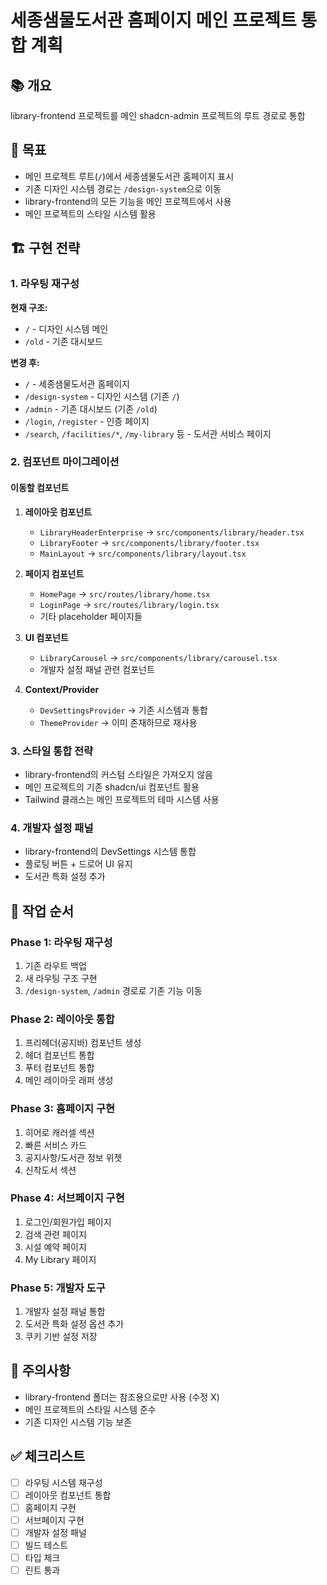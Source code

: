 # 세종샘물도서관 홈페이지 메인 프로젝트 통합 계획

## 📚 개요
library-frontend 프로젝트를 메인 shadcn-admin 프로젝트의 루트 경로로 통합

## 🎯 목표
- 메인 프로젝트 루트(`/`)에서 세종샘물도서관 홈페이지 표시
- 기존 디자인 시스템 경로는 `/design-system`으로 이동
- library-frontend의 모든 기능을 메인 프로젝트에서 사용
- 메인 프로젝트의 스타일 시스템 활용

## 🏗️ 구현 전략

### 1. 라우팅 재구성
**현재 구조:**
- `/` - 디자인 시스템 메인
- `/old` - 기존 대시보드

**변경 후:**
- `/` - 세종샘물도서관 홈페이지
- `/design-system` - 디자인 시스템 (기존 `/`)
- `/admin` - 기존 대시보드 (기존 `/old`)
- `/login`, `/register` - 인증 페이지
- `/search`, `/facilities/*`, `/my-library` 등 - 도서관 서비스 페이지

### 2. 컴포넌트 마이그레이션

#### 이동할 컴포넌트
1. **레이아웃 컴포넌트**
   - `LibraryHeaderEnterprise` → `src/components/library/header.tsx`
   - `LibraryFooter` → `src/components/library/footer.tsx`
   - `MainLayout` → `src/components/library/layout.tsx`

2. **페이지 컴포넌트**
   - `HomePage` → `src/routes/library/home.tsx`
   - `LoginPage` → `src/routes/library/login.tsx`
   - 기타 placeholder 페이지들

3. **UI 컴포넌트**
   - `LibraryCarousel` → `src/components/library/carousel.tsx`
   - 개발자 설정 패널 관련 컴포넌트

4. **Context/Provider**
   - `DevSettingsProvider` → 기존 시스템과 통합
   - `ThemeProvider` → 이미 존재하므로 재사용

### 3. 스타일 통합 전략
- library-frontend의 커스텀 스타일은 가져오지 않음
- 메인 프로젝트의 기존 shadcn/ui 컴포넌트 활용
- Tailwind 클래스는 메인 프로젝트의 테마 시스템 사용

### 4. 개발자 설정 패널
- library-frontend의 DevSettings 시스템 통합
- 플로팅 버튼 + 드로어 UI 유지
- 도서관 특화 설정 추가

## 📝 작업 순서

### Phase 1: 라우팅 재구성
1. 기존 라우트 백업
2. 새 라우팅 구조 구현
3. `/design-system`, `/admin` 경로로 기존 기능 이동

### Phase 2: 레이아웃 통합
1. 프리헤더(공지바) 컴포넌트 생성
2. 헤더 컴포넌트 통합
3. 푸터 컴포넌트 통합
4. 메인 레이아웃 래퍼 생성

### Phase 3: 홈페이지 구현
1. 히어로 캐러셀 섹션
2. 빠른 서비스 카드
3. 공지사항/도서관 정보 위젯
4. 신착도서 섹션

### Phase 4: 서브페이지 구현
1. 로그인/회원가입 페이지
2. 검색 관련 페이지
3. 시설 예약 페이지
4. My Library 페이지

### Phase 5: 개발자 도구
1. 개발자 설정 패널 통합
2. 도서관 특화 설정 옵션 추가
3. 쿠키 기반 설정 저장

## 🚫 주의사항
- library-frontend 폴더는 참조용으로만 사용 (수정 X)
- 메인 프로젝트의 스타일 시스템 준수
- 기존 디자인 시스템 기능 보존

## ✅ 체크리스트
- [ ] 라우팅 시스템 재구성
- [ ] 레이아웃 컴포넌트 통합
- [ ] 홈페이지 구현
- [ ] 서브페이지 구현
- [ ] 개발자 설정 패널
- [ ] 빌드 테스트
- [ ] 타입 체크
- [ ] 린트 통과